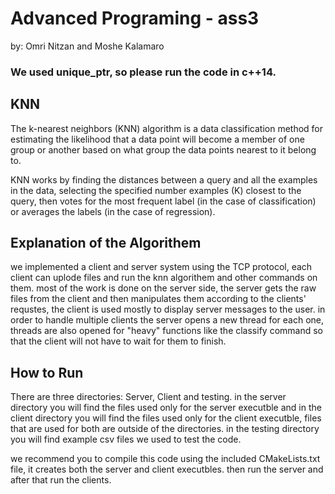 # Advanced Programing - ass3
by: Omri Nitzan and Moshe Kalamaro


### We used unique_ptr, so please run the code in c++14.

## KNN
The k-nearest neighbors (KNN) algorithm is a data classification method for estimating the likelihood that a data point will become a member of one group or another based on what group the data points nearest to it belong to.

KNN works by finding the distances between a query and all the examples in the data, selecting the specified number examples (K) closest to the query, then votes for the most frequent label (in the case of classification) or averages the labels (in the case of regression).

## Explanation of the Algorithem
we implemented a client and server system using the TCP protocol, each client can uplode files and run the knn algorithem and other commands on them. most of the work is done on the server side, the server gets the raw files from the client and then manipulates them according to the clients' requstes, the client is used mostly to display server messages to the user.
in order to handle multiple clients the server opens a new thread for each one, threads are also opened for "heavy" functions like the classify command so that the client will not have to wait for them to finish.

## How to Run

There are three directories: Server, Client and testing.
in the server directory you will find the files used only for the server executble and in the client directory you will find the files used only for the client executble, files that are used for both are outside of the directories.
in the testing directory you will find example csv files we used to test the code.

we recommend you to compile this code using the included CMakeLists.txt file, it creates both the server and client executbles. then run the server and after that run the clients.


